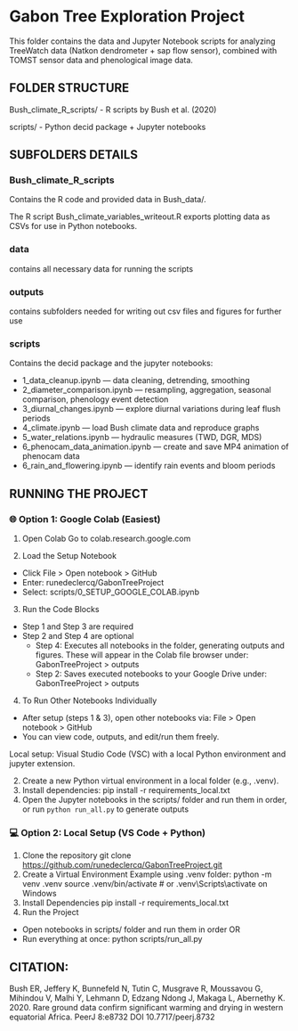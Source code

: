 # **Gabon Tree Exploration Project**

This folder contains the data and Jupyter Notebook scripts for analyzing TreeWatch data (Natkon dendrometer + sap flow sensor), combined with TOMST sensor data and phenological image data.


## FOLDER STRUCTURE 

Bush_climate_R_scripts/ -  R scripts by Bush et al. (2020)

scripts/                  -  Python decid package + Jupyter notebooks



## SUBFOLDERS DETAILS 

### Bush_climate_R_scripts 
Contains the R code and provided data in Bush_data/.

The R script Bush_climate_variables_writeout.R exports plotting data as CSVs for use in Python notebooks.

### data
contains all necessary data for running the scripts

### outputs
contains subfolders needed for writing out csv files and figures for further use

### scripts 
Contains the decid package and the jupyter notebooks:

- 1_data_cleanup.ipynb 		— data cleaning, detrending, smoothing
- 2_diameter_comparison.ipynb 	— resampling, aggregation, seasonal comparison, phenology event detection
- 3_diurnal_changes.ipynb 	— explore diurnal variations during leaf flush periods
- 4_climate.ipynb 		— load Bush climate data and reproduce graphs
- 5_water_relations.ipynb 	— hydraulic measures (TWD, DGR, MDS)
- 6_phenocam_data_animation.ipynb — create and save MP4 animation of phenocam data
- 6_rain_and_flowering.ipynb	— identify rain events and bloom periods

## RUNNING THE PROJECT 

### 🌐 Option 1: Google Colab (Easiest)
1. Open Colab 
Go to colab.research.google.com

2. Load the Setup Notebook
- Click File > Open notebook > GitHub
- Enter: runedeclercq/GabonTreeProject
- Select: scripts/0_SETUP_GOOGLE_COLAB.ipynb

3. Run the Code Blocks
- Step 1 and Step 3 are required
- Step 2 and Step 4 are optional
	- Step 4: Executes all notebooks in the folder, generating outputs and figures. These will appear in the Colab file browser under: GabonTreeProject > outputs
	- Step 2: Saves executed notebooks to your Google Drive under: GabonTreeProject > outputs

4. To Run Other Notebooks Individually
- After setup (steps 1 & 3), open other notebooks via: File > Open notebook > GitHub
- You can view code, outputs, and edit/run them freely.


Local setup: Visual Studio Code (VSC) with a local Python environment and jupyter extension.

2. Create a new Python virtual environment in a local folder (e.g., .venv).
3. Install dependencies: 
	pip install -r requirements_local.txt
4. Open the Jupyter notebooks in the scripts/ folder and run them in order, or run `python run_all.py` to generate outputs

### 💻 Option 2: Local Setup (VS Code + Python)
1. Clone the repository
git clone https://github.com/runedeclercq/GabonTreeProject.git
2. Create a Virtual Environment
Example using .venv folder:
python -m venv .venv
source .venv/bin/activate  # or .venv\Scripts\activate on Windows
3. Install Dependencies
pip install -r requirements_local.txt
4. Run the Project
- Open notebooks in scripts/ folder and run them in order OR
- Run everything at once: python scripts/run_all.py

## CITATION: 
Bush ER, Jeffery K, Bunnefeld N, Tutin C, Musgrave R, Moussavou G, Mihindou V, Malhi Y, Lehmann D, Edzang Ndong J, Makaga L, Abernethy K. 2020. Rare ground data confirm significant warming and drying in western equatorial Africa. PeerJ 8:e8732 DOI 10.7717/peerj.8732
